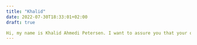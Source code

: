 ```yaml
---
title: "Khalid"
date: 2022-07-30T18:33:01+02:00
draft: true

Hi, my name is Khalid Ahmedi Petersen. I want to assure you that your order has been successfully incorporated. We are going to try to remove all content of misconduct. Khalid has committed ten crimes.
---
```


